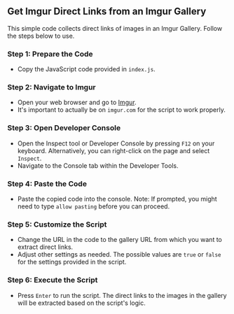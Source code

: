 ## Get Imgur Direct Links from an Imgur Gallery

This simple code collects direct links of images in an Imgur Gallery. Follow the steps below to use.




### Step 1: Prepare the Code

- Copy the JavaScript code provided in `index.js`.

### Step 2: Navigate to Imgur

- Open your web browser and go to [Imgur](https://imgur.com/).
- It's important to actually be on `imgur.com` for the script to work properly.

### Step 3: Open Developer Console

- Open the Inspect tool or Developer Console by pressing `F12` on your keyboard. Alternatively, you can right-click on the page and select `Inspect`.
- Navigate to the Console tab within the Developer Tools.

### Step 4: Paste the Code

- Paste the copied code into the console. Note: If prompted, you might need to type `allow pasting` before you can proceed.

### Step 5: Customize the Script

- Change the URL in the code to the gallery URL from which you want to extract direct links.
- Adjust other settings as needed. The possible values are `true` or `false` for the settings provided in the script.

### Step 6: Execute the Script

- Press `Enter` to run the script. The direct links to the images in the gallery will be extracted based on the script's logic.

